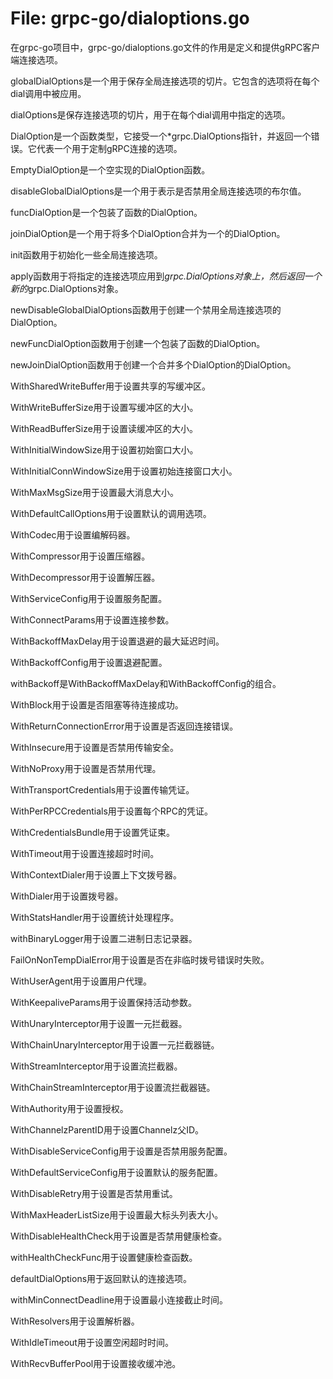 # File: grpc-go/dialoptions.go

在grpc-go项目中，grpc-go/dialoptions.go文件的作用是定义和提供gRPC客户端连接选项。

globalDialOptions是一个用于保存全局连接选项的切片。它包含的选项将在每个dial调用中被应用。

dialOptions是保存连接选项的切片，用于在每个dial调用中指定的选项。

DialOption是一个函数类型，它接受一个*grpc.DialOptions指针，并返回一个错误。它代表一个用于定制gRPC连接的选项。

EmptyDialOption是一个空实现的DialOption函数。

disableGlobalDialOptions是一个用于表示是否禁用全局连接选项的布尔值。

funcDialOption是一个包装了函数的DialOption。

joinDialOption是一个用于将多个DialOption合并为一个的DialOption。

init函数用于初始化一些全局连接选项。

apply函数用于将指定的连接选项应用到*grpc.DialOptions对象上，然后返回一个新的*grpc.DialOptions对象。

newDisableGlobalDialOptions函数用于创建一个禁用全局连接选项的DialOption。

newFuncDialOption函数用于创建一个包装了函数的DialOption。

newJoinDialOption函数用于创建一个合并多个DialOption的DialOption。

WithSharedWriteBuffer用于设置共享的写缓冲区。

WithWriteBufferSize用于设置写缓冲区的大小。

WithReadBufferSize用于设置读缓冲区的大小。

WithInitialWindowSize用于设置初始窗口大小。

WithInitialConnWindowSize用于设置初始连接窗口大小。

WithMaxMsgSize用于设置最大消息大小。

WithDefaultCallOptions用于设置默认的调用选项。

WithCodec用于设置编解码器。

WithCompressor用于设置压缩器。

WithDecompressor用于设置解压器。

WithServiceConfig用于设置服务配置。

WithConnectParams用于设置连接参数。

WithBackoffMaxDelay用于设置退避的最大延迟时间。

WithBackoffConfig用于设置退避配置。

withBackoff是WithBackoffMaxDelay和WithBackoffConfig的组合。

WithBlock用于设置是否阻塞等待连接成功。

WithReturnConnectionError用于设置是否返回连接错误。

WithInsecure用于设置是否禁用传输安全。

WithNoProxy用于设置是否禁用代理。

WithTransportCredentials用于设置传输凭证。

WithPerRPCCredentials用于设置每个RPC的凭证。

WithCredentialsBundle用于设置凭证束。

WithTimeout用于设置连接超时时间。

WithContextDialer用于设置上下文拨号器。

WithDialer用于设置拨号器。

WithStatsHandler用于设置统计处理程序。

withBinaryLogger用于设置二进制日志记录器。

FailOnNonTempDialError用于设置是否在非临时拨号错误时失败。

WithUserAgent用于设置用户代理。

WithKeepaliveParams用于设置保持活动参数。

WithUnaryInterceptor用于设置一元拦截器。

WithChainUnaryInterceptor用于设置一元拦截器链。

WithStreamInterceptor用于设置流拦截器。

WithChainStreamInterceptor用于设置流拦截器链。

WithAuthority用于设置授权。

WithChannelzParentID用于设置Channelz父ID。

WithDisableServiceConfig用于设置是否禁用服务配置。

WithDefaultServiceConfig用于设置默认的服务配置。

WithDisableRetry用于设置是否禁用重试。

WithMaxHeaderListSize用于设置最大标头列表大小。

WithDisableHealthCheck用于设置是否禁用健康检查。

withHealthCheckFunc用于设置健康检查函数。

defaultDialOptions用于返回默认的连接选项。

withMinConnectDeadline用于设置最小连接截止时间。

WithResolvers用于设置解析器。

WithIdleTimeout用于设置空闲超时时间。

WithRecvBufferPool用于设置接收缓冲池。

